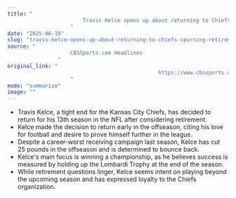 ```yaml
---
title: "
                        Travis Kelce opens up about returning to Chiefs, spurning retirement: 'Last year wasn't a success for me'
                    "
date: "2025-06-19"
slug: "travis-kelce-opens-up-about-returning-to-chiefs-spurning-retirement:-'last-year-wasn't-a-success-for-me'"
source: "
                    CBSSports.com Headlines
                "
original_link: "
                                                https://www.cbssports.com/nfl/news/travis-kelce-opens-up-about-returning-to-chiefs-spurning-retirement-last-year-wasnt-a-success-for-me/
                    "
mode: "summarize"
image: ""
---
```


- Travis Kelce, a tight end for the Kansas City Chiefs, has decided to return for his 13th season in the NFL after considering retirement.
- Kelce made the decision to return early in the offseason, citing his love for football and desire to prove himself further in the league.
- Despite a career-worst receiving campaign last season, Kelce has cut 25 pounds in the offseason and is determined to bounce back.
- Kelce's main focus is winning a championship, as he believes success is measured by holding up the Lombardi Trophy at the end of the season.
- While retirement questions linger, Kelce seems intent on playing beyond the upcoming season and has expressed loyalty to the Chiefs organization.